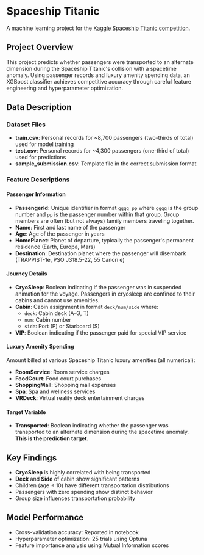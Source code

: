 # Spaceship Titanic

A machine learning project for the [Kaggle Spaceship Titanic competition](https://www.kaggle.com/competitions/spaceship-titanic/overview).

## Project Overview

This project predicts whether passengers were transported to an alternate dimension during the Spaceship Titanic's collision with a spacetime anomaly. Using passenger records and luxury amenity spending data, an XGBoost classifier achieves competitive accuracy through careful feature engineering and hyperparameter optimization.

## Data Description

### Dataset Files

- **train.csv**: Personal records for ~8,700 passengers (two-thirds of total) used for model training
- **test.csv**: Personal records for ~4,300 passengers (one-third of total) used for predictions
- **sample_submission.csv**: Template file in the correct submission format

### Feature Descriptions

#### Passenger Information
- **PassengerId**: Unique identifier in format `gggg_pp` where `gggg` is the group number and `pp` is the passenger number within that group. Group members are often (but not always) family members traveling together.
- **Name**: First and last name of the passenger
- **Age**: Age of the passenger in years
- **HomePlanet**: Planet of departure, typically the passenger's permanent residence (Earth, Europa, Mars)
- **Destination**: Destination planet where the passenger will disembark (TRAPPIST-1e, PSO J318.5-22, 55 Cancri e)

#### Journey Details
- **CryoSleep**: Boolean indicating if the passenger was in suspended animation for the voyage. Passengers in cryosleep are confined to their cabins and cannot use amenities.
- **Cabin**: Cabin assignment in format `deck/num/side` where:
  - `deck`: Cabin deck (A-G, T)
  - `num`: Cabin number
  - `side`: Port (P) or Starboard (S)
- **VIP**: Boolean indicating if the passenger paid for special VIP service

#### Luxury Amenity Spending
Amount billed at various Spaceship Titanic luxury amenities (all numerical):
- **RoomService**: Room service charges
- **FoodCourt**: Food court purchases
- **ShoppingMall**: Shopping mall expenses
- **Spa**: Spa and wellness services
- **VRDeck**: Virtual reality deck entertainment charges

#### Target Variable
- **Transported**: Boolean indicating whether the passenger was transported to an alternate dimension during the spacetime anomaly. **This is the prediction target.**

## Key Findings

- **CryoSleep** is highly correlated with being transported
- **Deck** and **Side** of cabin show significant patterns
- Children (age ≤ 10) have different transportation distributions
- Passengers with zero spending show distinct behavior
- Group size influences transportation probability

## Model Performance

- Cross-validation accuracy: Reported in notebook
- Hyperparameter optimization: 25 trials using Optuna
- Feature importance analysis using Mutual Information scores
